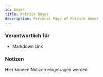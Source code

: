 ```yaml
---
id: beyer
title: Patrick Beyer
description: Personal Page of Patrick Beyer
---
```


### Verantwortlich für

- Markdown Link

### Notizen
Hier können Notizen eingetragen werden